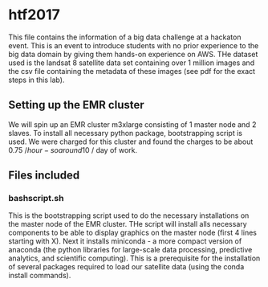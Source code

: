 # htf2017
This file contains the information of a big data challenge at a hackaton event. This is an event to introduce students with no prior experience to the big data domain by giving them hands-on experience on AWS. THe dataset used is the landsat 8 satellite data set containing over 1 million images and the csv file containing the metadata of these images (see pdf for the exact steps in this lab).
## Setting up the EMR cluster
We will spin up an EMR cluster m3xlarge consisting of 1 master node and 2 slaves. To install all necessary python package,  bootstrapping script is used. We were charged for this cluster and found the charges to be about 0.75 $/hour- so around 10$ / day of work.
## Files included
### bashscript.sh
This is the bootstrapping script used to do the necessary installations on the master node of the EMR cluster. THe script will install alls necessary components to be able to display graphics on the master node (first 4 lines starting with X). Next it installs miniconda - a more compact version of anaconda (the python libraries for large-scale data processing, predictive analytics, and scientific computing). This is a prerequisite for the installation of several packages required to load our satellite data (using the conda install commands).
###
###
